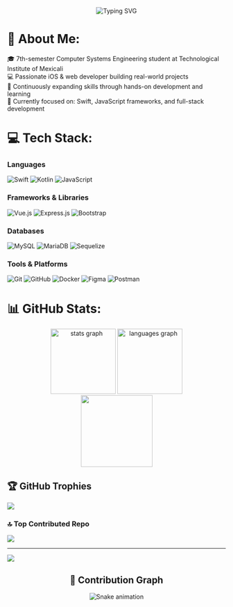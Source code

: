 <div align="center">
  <img src="https://readme-typing-svg.herokuapp.com?font=Fira+Code&weight=500&size=28&pause=1000&color=F7F7F7&center=true&vCenter=true&random=false&width=600&lines=Hi+there!+I'm+Johan+%F0%9F%91%8B;iOS+%26+Web+Developer;Computer+Systems+Engineering+Student" alt="Typing SVG" />
</div>


# 💫 About Me:
🎓 7th-semester Computer Systems Engineering student at Technological Institute of Mexicali<br>
💻 Passionate iOS & web developer building real-world projects<br>
🚀 Continuously expanding skills through hands-on development and learning<br>
🔭 Currently focused on: Swift, JavaScript frameworks, and full-stack development

# 💻 Tech Stack:

### Languages
![Swift](https://img.shields.io/badge/swift-F54A2A?style=for-the-badge&logo=swift&logoColor=white) ![Kotlin](https://img.shields.io/badge/kotlin-%237F52FF.svg?style=for-the-badge&logo=kotlin&logoColor=white) ![JavaScript](https://img.shields.io/badge/javascript-%23323330.svg?style=for-the-badge&logo=javascript&logoColor=%23F7DF1E)

### Frameworks & Libraries
![Vue.js](https://img.shields.io/badge/vue.js-%2335495e.svg?style=for-the-badge&logo=vuedotjs&logoColor=%234FC08D) ![Express.js](https://img.shields.io/badge/express.js-%23404d59.svg?style=for-the-badge&logo=express&logoColor=%2361DAFB) ![Bootstrap](https://img.shields.io/badge/bootstrap-%238511FA.svg?style=for-the-badge&logo=bootstrap&logoColor=white)

### Databases
![MySQL](https://img.shields.io/badge/mysql-4479A1.svg?style=for-the-badge&logo=mysql&logoColor=white) ![MariaDB](https://img.shields.io/badge/MariaDB-003545?style=for-the-badge&logo=mariadb&logoColor=white) ![Sequelize](https://img.shields.io/badge/Sequelize-52B0E7?style=for-the-badge&logo=Sequelize&logoColor=white)

### Tools & Platforms
![Git](https://img.shields.io/badge/git-%23F05033.svg?style=for-the-badge&logo=git&logoColor=white) ![GitHub](https://img.shields.io/badge/github-%23121011.svg?style=for-the-badge&logo=github&logoColor=white) ![Docker](https://img.shields.io/badge/docker-%230db7ed.svg?style=for-the-badge&logo=docker&logoColor=white) ![Figma](https://img.shields.io/badge/figma-%23F24E1E.svg?style=for-the-badge&logo=figma&logoColor=white) ![Postman](https://img.shields.io/badge/Postman-FF6C37?style=for-the-badge&logo=postman&logoColor=white)

# 📊 GitHub Stats:
<div align="center">
  <img src="https://github-readme-stats.vercel.app/api?username=jjhn11&hide_title=false&hide_rank=false&show_icons=true&include_all_commits=true&count_private=true&disable_animations=false&theme=dracula&locale=en&hide_border=false" height="150" alt="stats graph"  />
  <img src="https://github-readme-stats.vercel.app/api/top-langs?username=jjhn11&locale=en&hide_title=false&layout=compact&card_width=320&langs_count=5&theme=dracula&hide_border=false" height="150" alt="languages graph"  />
</div>
<div align="center">
  <img src="https://nirzak-streak-stats.vercel.app/?user=jjhn11&theme=dracula&hide_border=false" height="165">
</div>

## 🏆 GitHub Trophies
![](https://github-profile-trophy.vercel.app/?username=jjhn11&theme=radical&no-frame=false&no-bg=true&margin-w=4)

### 🔝 Top Contributed Repo
![](https://github-contributor-stats.vercel.app/api?username=jjhn11&limit=5&theme=dark&combine_all_yearly_contributions=true)

---
[![](https://visitcount.itsvg.in/api?id=jjhn11&icon=0&color=0)](https://visitcount.itsvg.in)


<h2 align="center">🐍 Contribution Graph</h2>
<div align="center">
  <img src="https://raw.githubusercontent.com/jjhn11/jjhn11/output/dist/snake.svg" alt="Snake animation" />
</div>

###
